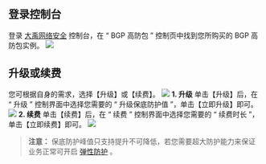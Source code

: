 ## 登录控制台
   登录  [大禹网络安全](https://cloud.tencent.com/document/product/297)  控制台，在 “ BGP 高防包 ” 控制页中找到您所购买的 BGP 高防包实例。
![](https://main.qcloudimg.com/raw/78dff8603cf7b5b09dd9580f50d305d7.png)
## 升级或续费
您可根据自身的需求，选择【升级】或【续费】。
![](https://main.qcloudimg.com/raw/9b7be65b77f75e24d7cd172610eb25d0.png)
**1. 升级**
单击【升级】后，在 “ 升级 ” 控制界面中选择您需要的 “ 升级保底防护值 ”，单击【立即升级】即可。
![](https://main.qcloudimg.com/raw/686125785a92e899ea9b1a61145f2c54.png)
**2. 续费**
单击【续费】后，在 “ 续费 ” 控制界面中选择您需要的 “ 续费时长 ”，单击【立即续费】即可。
![](https://main.qcloudimg.com/raw/60618f1c463bf68c7398826bd9d491e9.png)
>**注意：** 
>保底防护峰值只支持提升不可降低，若您需要超大防护能力来保证业务正常可开启  [弹性防护](https://cloud.tencent.com/document/product/297/15407) 。
